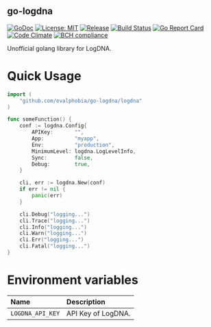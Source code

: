 go-logdna
----

[![GoDoc][1]][2] [![License: MIT][3]][4] [![Release][5]][6] [![Build Status][7]][8] [![Go Report Card][13]][14] [![Code Climate][19]][20] [![BCH compliance][21]][22]

[1]: https://godoc.org/github.com/evalphobia/go-logdna?status.svg
[2]: https://godoc.org/github.com/evalphobia/go-logdna
[3]: https://img.shields.io/badge/License-MIT-blue.svg
[4]: LICENSE.md
[5]: https://img.shields.io/github/release/evalphobia/go-logdna.svg
[6]: https://github.com/evalphobia/go-logdna/releases/latest
[7]: https://travis-ci.org/evalphobia/go-logdna.svg?branch=master
[8]: https://travis-ci.org/evalphobia/go-logdna
[9]: https://coveralls.io/repos/evalphobia/go-logdna/badge.svg?branch=master&service=github
[10]: https://coveralls.io/github/evalphobia/go-logdna?branch=master
[11]: https://codecov.io/github/evalphobia/go-logdna/coverage.svg?branch=master
[12]: https://codecov.io/github/evalphobia/go-logdna?branch=master
[13]: https://goreportcard.com/badge/github.com/evalphobia/go-logdna
[14]: https://goreportcard.com/report/github.com/evalphobia/go-logdna
[15]: https://img.shields.io/github/downloads/evalphobia/go-logdna/total.svg?maxAge=1800
[16]: https://github.com/evalphobia/go-logdna/releases
[17]: https://img.shields.io/github/stars/evalphobia/go-logdna.svg
[18]: https://github.com/evalphobia/go-logdna/stargazers
[19]: https://codeclimate.com/github/evalphobia/go-logdna/badges/gpa.svg
[20]: https://codeclimate.com/github/evalphobia/go-logdna
[21]: https://bettercodehub.com/edge/badge/evalphobia/go-logdna?branch=master
[22]: https://bettercodehub.com/


Unofficial golang library for LogDNA.


# Quick Usage

```go
import (
	"github.com/evalphobia/go-logdna/logdna"
)

func someFunction() {
	conf := logdna.Config{
		APIKey:       "",
		App:          "myapp",
		Env:          "production",
		MinimumLevel: logdna.LogLevelInfo,
		Sync:         false,
		Debug:        true,
	}

	cli, err := logdna.New(conf)
	if err != nil {
		panic(err)
	}

	cli.Debug("logging...")
	cli.Trace("logging...")
	cli.Info("logging...")
	cli.Warn("logging...")
	cli.Err("logging...")
	cli.Fatal("logging...")
}

```


# Environment variables

| Name | Description |
|:--|:--|
| `LOGDNA_API_KEY` | API Key of LogDNA. |
